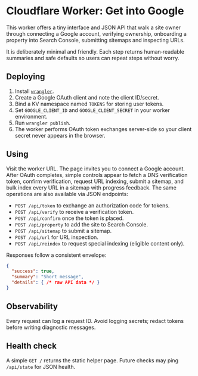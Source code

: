 # Cloudflare Worker: Get into Google

This worker offers a tiny interface and JSON API that walk a site owner through connecting a Google account, verifying ownership, onboarding a property into Search Console, submitting sitemaps and inspecting URLs.

It is deliberately minimal and friendly. Each step returns human‑readable summaries and safe defaults so users can repeat steps without worry.

## Deploying

1. Install [`wrangler`](https://developers.cloudflare.com/workers/wrangler/install-and-update/).
2. Create a Google OAuth client and note the client ID/secret.
3. Bind a KV namespace named `TOKENS` for storing user tokens.
4. Set `GOOGLE_CLIENT_ID` and `GOOGLE_CLIENT_SECRET` in your worker environment.
5. Run `wrangler publish`.
6. The worker performs OAuth token exchanges server-side so your client secret never appears in the browser.

## Using

Visit the worker URL. The page invites you to connect a Google account. After OAuth completes, simple controls appear to fetch a DNS verification token, confirm verification, request URL indexing, submit a sitemap, and bulk index every URL in a sitemap with progress feedback. The same operations are also available via JSON endpoints:

- `POST /api/token` to exchange an authorization code for tokens.
- `POST /api/verify` to receive a verification token.
- `POST /api/confirm` once the token is placed.
- `POST /api/property` to add the site to Search Console.
- `POST /api/sitemap` to submit a sitemap.
- `POST /api/url` for URL inspection.
- `POST /api/reindex` to request special indexing (eligible content only).

Responses follow a consistent envelope:

```json
{
  "success": true,
  "summary": "Short message",
  "details": { /* raw API data */ }
}
```

## Observability

Every request can log a request ID. Avoid logging secrets; redact tokens before writing diagnostic messages.

## Health check

A simple `GET /` returns the static helper page. Future checks may ping `/api/state` for JSON health.
